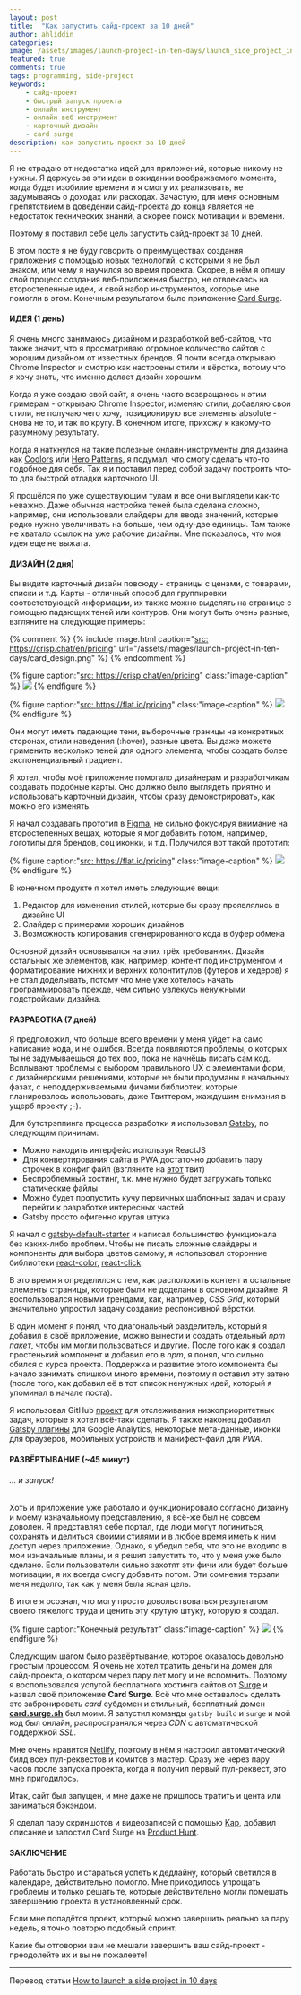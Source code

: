 ```yaml
---
layout: post
title:  "Как запустить сайд-проект за 10 дней"
author: ahliddin
categories:
image: /assets/images/launch-project-in-ten-days/launch_side_project_in_10_days.jpg
featured: true
comments: true
tags: programming, side-project
keywords:
    - сайд-проект
    - быстрый запуск проекта
    - онлайн инструмент
    - онлайн веб инструмент
    - карточный дизайн
    - card surge
description: как запустить проект за 10 дней
---
```


Я не страдаю от недостатка идей для приложений, которые никому не нужны.
Я держусь за эти идеи в ожидании воображаемого момента, когда будет изобилие времени и я смогу их реализовать, не задумываясь о доходах или расходах.
Зачастую, для меня основным препятствием в доведении сайд-проекта до конца является не недостаток технических знаний, а скорее поиск мотивации и времени.

Поэтому я поставил себе цель запустить сайд-проект за 10 дней.

В этом посте я не буду говорить о преимуществах создания приложения с помощью новых технологий, с которыми я не был знаком, или чему я научился во время проекта.
Скорее, в нём я опишу свой процесс создания веб-приложения быстро, не отвлекаясь на второстепенные идеи, и свой набор инструментов, которые мне помогли в этом.
Конечным результатом было приложение [Card Surge](https://card.surge.sh).

#### ИДЕЯ (1 день)
Я очень много занимаюсь дизайном и разработкой веб-сайтов, что также значит, что я просматриваю огромное количество сайтов с хорошим дизайном от известных брендов.
Я почти всегда открываю Chrome Inspector и смотрю как настроены стили и вёрстка, потому что я хочу знать, что именно делает дизайн хорошим.

Когда я уже создаю свой сайт, я очень часто возвращаюсь к этим примерам - открываю Chrome Inspector, изменяю стили, добавляю свои стили, не получаю чего хочу, позиционирую все элементы absolute - снова не то, и так по кругу.
В конечном итоге, прихожу к какому-то разумному результату.

Когда я наткнулся на такие полезные онлайн-инструменты для дизайна как [Coolors](https://coolors.co) или [Hero Patterns](https://www.heropatterns.com), я подумал, что смогу сделать что-то подобное для себя.
Так я и поставил перед собой задачу построить что-то для быстрой отладки карточного UI.

Я прошёлся по уже существующим тулам и все они выглядели как-то неважно.
Даже обычная настройка теней была сделана сложно, например, они использовали слайдеры для ввода значений, которые редко нужно увеличивать на больше, чем одну-две единицы.
Там также не хватало ссылок на уже рабочие дизайны. Мне показалось, что моя идея еще не выжата.

#### ДИЗАЙН (2 дня)
Вы видите карточный дизайн повсюду - страницы с ценами, с товарами, списки и т.д.
Карты - отличный способ для группировки соответствующей информации, их также можно выделять на странице с помощью падающих теней или контуров.
Они могут быть очень разные, взгляните на следующие примеры:

{% comment %}  {% include image.html
    caption="<a href='https://crisp.chat/en/pricing'>src: https://crisp.chat/en/pricing</a>"
    url="/assets/images/launch-project-in-ten-days/card_design.png" %}
{% endcomment %}

{% figure caption:"<a href='https://crisp.chat/en/pricing'>src: https://crisp.chat/en/pricing</a>" class:"image-caption" %}
<img src='/assets/images/launch-project-in-ten-days/card_design.png'>
{% endfigure %}

{% figure caption:"<a href='https://flat.io/pricing'>src: https://flat.io/pricing</a>" class:"image-caption" %}
<img src='/assets/images/launch-project-in-ten-days/card_design2.png'>
{% endfigure %}

Они могут иметь падающие тени, выборочные границы на конкретных сторонах, стили наведения (:hover), разные цвета.
Вы даже можете применить несколько теней для одного элемента, чтобы создать более экспоненциальный градиент.

Я хотел, чтобы моё приложение помогало дизайнерам и разработчикам создавать подобные карты.
Оно должно было выглядеть приятно и использовать карточный дизайн, чтобы сразу демонстрировать, как можно его изменять.

Я начал создавать прототип в [Figma](https://www.figma.com), не сильно фокусируя внимание на второстепенных вещах, которые я мог добавить потом, например, логотипы для брендов, соц иконки, и т.д.
Получился вот такой прототип:

{% figure caption:"<a href='https://flat.io/pricing'>src: https://flat.io/pricing</a>" class:"image-caption" %}
<img src='/assets/images/launch-project-in-ten-days/figma.png'>
{% endfigure %}


В конечном продукте я хотел иметь следующие вещи:
1. Редактор для изменения стилей, которые бы сразу проявлялись в дизайне UI
2. Слайдер с примерами хороших дизайнов
3. Возможность копирования сгенерированного кода в буфер обмена

Основной дизайн основывался на этих трёх требованиях.
Дизайн остальных же элементов, как, например, контент под инструментом и форматирование нижних и верхних колонтитулов (футеров и хедеров) я не стал доделывать, потому что мне уже хотелось начать программировать прежде, чем сильно увлекусь ненужными подстройками дизайна.

#### РАЗРАБОТКА (7 дней)
Я предположил, что больше всего времени у меня уйдет на само написание кода, и не ошибся.
Всегда появляются проблемы, о которых ты не задумываешься до тех пор, пока не начнёшь писать сам код.
Всплывают проблемы с выбором правильного UX с элементами форм, с дизайнерскими решениями, которые не были продуманы в начальных фазах, с неподдерживаемыми фичами библиотек, которые планировалось использовать, даже Твиттером, жаждущим внимания в ущерб проекту ;-).

Для бутстрэппинга процесса разработки я использовал [Gatsby](https://www.gatsbyjs.org), по следующим причинам:
- Можно накодить интерфейс используя ReactJS
- Для конвертирования сайта в PWA достаточно добавить пару строчек в конфиг файл (взгляните на [этот](https://twitter.com/gill_kyle/status/1019949271309725696) твит)
- Беспроблемный хостинг, т.к. мне нужно будет загружать только статические файлы
- Можно будет пропустить кучу первичных шаблонных задач и сразу перейти к разработке интересных частей
- Gatsby просто офигенно крутая штука

Я начал с [gatsby-default-starter](https://github.com/gatsbyjs/gatsby-starter-default) и написал большинство функционала без каких-либо проблем.
Чтобы не писать сложные слайдеры и компоненты для выбора цветов самому, я использовал сторонние библиотеки [react-color](https://github.com/casesandberg/react-color), [react-click](https://github.com/akiran/react-slick).

В это время я определился с тем, как расположить контент и остальные элементы страницы, которые были не доделаны в основном дизайне.
Я воспользовался новыми трендами, как, например, *CSS Grid*, который значительно упростил задачу создание респонсивной вёрстки.

В один момент я понял, что диагональный разделитель, который я добавил в своё приложение, можно вынести и создать отдельный _npm пакет_, чтобы им могли пользоваться и другие.
После того как я создал простенький компонент и добавил его в _npm_, я понял, что сильно сбился с курса проекта.
Поддержка и развитие этого компонента бы начало занимать слишком много времени, поэтому я оставил эту затею (после того, как добавил её в тот список ненужных идей, который я упоминал в начале поста).

Я использовал GitHub [проект](https://github.com/gillkyle/card-surge/projects/1) для отслеживания низкоприоритетных задач, которые я хотел всё-таки сделать.
Я также наконец добавил [Gatsby плагины](https://www.gatsbyjs.org/plugins) для Google Analytics, некоторые мета-данные, иконки для браузеров, мобильных устройств и манифест-файл для _PWA_.

#### РАЗВЁРТЫВАНИЕ (~45 минут)
###### … и запуск!

Хоть и приложение уже работало и функционировало согласно дизайну и моему изначальному представлению, я всё-же был не совсем доволен.
Я представлял себе портал, где люди могут логиниться, сохранять и делиться своими стилями и в любое время иметь к ним доступ через приложение.
Однако, я убедил себя, что это не входило в мои изначальные планы, и я решил запустить то, что у меня уже было сделано.
Если пользователи сильно захотят эти фичи или будет больше мотивации, я их всегда смогу добавить потом.
Эти сомнения терзали меня недолго, так как у меня была ясная цель.

В итоге я осознал, что могу просто довольствоваться результатом своего тяжелого труда и ценить эту крутую штуку, которую я создал.

{% figure caption:"Конечный результат" class:"image-caption" %}
<img src='/assets/images/launch-project-in-ten-days/cardsurge_app.png'>
{% endfigure %}

Следующим шагом было развёртывание, которое оказалось довольно простым процессом.
Я очень не хотел тратить деньги на домен для сайд-проекта, о котором через пару лет могу и не вспомнить.
Поэтому я воспользовался услугой бесплатного хостинга сайтов от [Surge](https://surge.sh) и назвал своё приложение **Card Surge**.
Всё что мне оставалось сделать это забронировать _card_ субдомен и стильный, бесплатный домен **[card.surge.sh](http://card.surge.sh)** был моим.
Я запустил команды `gatsby build` и `surge` и мой код был онлайн, распространялся через _CDN_ с автоматической поддержкой _SSL_.

Мне очень нравится [Netlify](https://www.netlify.com), поэтому в нём я настроил автоматический билд всех пул-реквестов и комитов в мастер.
Сразу же через пару часов после запуска проекта, когда я получил первый пул-реквест, это мне пригодилось.

Итак, сайт был запущен, и мне даже не пришлось тратить и цента или заниматься бэкэндом.

Я сделал пару скриншотов и видеозаписей с помощью [Kap](https://getkap.co), добавил описание и запостил Card Surge на [Product Hunt](https://www.producthunt.com/posts/card-surge).

#### ЗАКЛЮЧЕНИЕ
Работать быстро и стараться успеть к дедлайну, который светился в календаре, действительно помогло.
Мне приходилось упрощать проблемы и только решать те, которые действительно могли помешать завершению проекта в установленный срок.

Если мне попадётся проект, который можно завершить реально за пару недель, я точно повторю подобный спринт.

Какие бы отговорки вам не мешали завершить ваш сайд-проект - преодолейте их и вы не пожалеете!

---
Перевод статьи [How to launch a side project in 10 days](https://medium.freecodecamp.org/launching-a-side-project-in-10-days-615df3b0e808)


